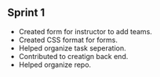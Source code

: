 ## Sprint 1
- Created form for instructor to add teams.
- Created CSS format for forms.
- Helped organize task seperation.
- Contributed to creatign back end.
- Helped organize repo.